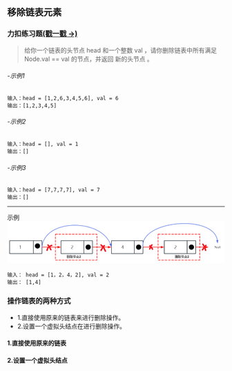 ## 移除链表元素

### 力扣练习题[(戳一戳 ->)](https://leetcode.cn/problems/remove-linked-list-elements/)

> 给你一个链表的头节点 head 和一个整数 val ，请你删除链表中所有满足 Node.val == val 的节点，并返回 新的头节点 。

###### -示例1
```
输入：head = [1,2,6,3,4,5,6], val = 6
输出：[1,2,3,4,5]
```
###### -示例2
```
输入：head = [], val = 1
输出：[]
```
###### -示例3
```
输入：head = [7,7,7,7], val = 7
输出：[]
```

---
示例
![图片](../../../public/lc_l7.png)
```
输入： head = [1，2，4，2], val = 2
输出： [1,4]
```
### 操作链表的两种方式
- 1.直接使用原来的链表来进行删除操作。
- 2.设置一个虚拟头结点在进行删除操作。

#### 1.直接使用原来的链表

#### 2.设置一个虚拟头结点